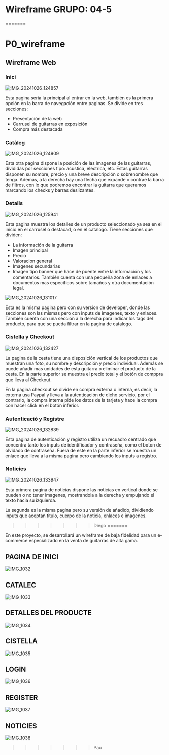 # Wireframe GRUPO: 04-5
=======
# P0_wireframe

## Wireframe Web

### Inici

![IMG_20241026_124857](https://github.com/user-attachments/assets/ea5fc7f5-2eea-445f-ba45-76a8654af915)

Esta pagina seria la principal al entrar en la web, también es la primera opción en la barra de navegación entre paginas.
Se divide en tres secciones:
  - Presentación de la web
  - Carrusel de guitarras en exposición
  - Compra más destacada

### Catàleg

![IMG_20241026_124909](https://github.com/user-attachments/assets/bd772c53-397d-4745-afdb-61ab64b6d39b)

Esta otra pagina dispone la posición de las imagenes de las guitarras, divididas por secciones tipo: acustica, electrica, etc.
Estas guitarras disponen su nombre, precio y una breve descripción o sobrenombre que tenga.
Además, a la derecha hay una flecha que expande o contrae la barra de filtros, con lo que podremos encontrar la guitarra que queramos marcando los checks y barras deslizantes.

### Detalls

![IMG_20241026_125941](https://github.com/user-attachments/assets/cc4d4c8c-8f98-4f40-96b7-77f50dc3ee30)

Esta pagina muestra los detalles de un producto seleccionado ya sea en el inicio en el carrusel o destacad, o en el catalogo.
Tiene secciones que dividen:
  - La información de la guitarra
  - Imagen principal
  - Precio
  - Valoracion general
  - Imagenes secundarias
  - Imagen tipo banner que hace de puente entre la información y los comentarios.
También cuenta con una pequeña zona de enlaces a documentos mas especificos sobre tamaños y otra documentación legal.

![IMG_20241026_131017](https://github.com/user-attachments/assets/20caf952-470e-48cf-80e4-c7e81a56622d)

Esta es la misma pagina pero con su version de developer, donde las secciones son las mismas pero con inputs de imagenes, texto y enlaces.
También cuenta con una sección a la derecha para indicar los tags del producto, para que se pueda filtrar en la pagina de catalogo.

### Cistella y Checkout

![IMG_20241026_132427](https://github.com/user-attachments/assets/587dff4b-0c15-449f-abb0-1657043364f4)

La pagina de la cesta tiene una disposición vertical de los productos que muestran una foto, su nombre y descripción y precio individual.
Además se puede añadir mas unidades de esta guitarra o eliminar el producto de la cesta.
En la parte superior se muestra el precio total y el botón de comppra que lleva al Checkout.

En la pagina checkout se divide en compra externa o interna, es decir, la externa usa Paypal y lleva a la autenticación de dicho servicio, por el contrario, la compra interna pide los datos de la tarjeta y hace la compra con hacer click en el botón inferior.

### Autenticació y Registre

![IMG_20241026_132839](https://github.com/user-attachments/assets/8b39e03e-b8ef-44da-8c85-ae2188e6c3f3)

Esta pagina de autenticación y registro utiliza un recuadro centrado que concentra tanto los inputs de identificador y contraseña, como el boton de olvidado de contraseña.
Fuera de este en la parte inferior se muestra un enlace que lleva a la misma pagina pero cambiando los inputs a registro.

### Noticies

![IMG_20241026_133947](https://github.com/user-attachments/assets/8f71303f-e223-4d73-9ffe-1e4eeb5a5b48)

Esta primera pagina de noticias dispone las noticias en vertical donde se pueden o no tener imagenes, mostrandola a la derecha y empujando el texto hacia su izquierda.

La segunda es la misma pagina pero su versión de añadido, dividiendo inputs que aceptan titulo, cuerpo de la noticia, enlaces e imagenes.
>>>>>>> Diego
=======

En este proyecto, se desarrollará un wireframe de baja fidelidad para un e-commerce especializado en la venta de guitarras de alta gama. 

## PAGINA DE INICI 
![IMG_1032](https://github.com/user-attachments/assets/44a0acd1-ca9f-4c67-913b-894db130825e)

## CATALEC
![IMG_1033](https://github.com/user-attachments/assets/c2850a78-6d3c-439f-9319-ba58d62faa20)

## DETALLES DEL PRODUCTE

![IMG_1034](https://github.com/user-attachments/assets/5d646482-9242-483b-8995-71b9ce3f7f8b)

## CISTELLA
![IMG_1035](https://github.com/user-attachments/assets/61b72b8d-7c82-4296-a248-8aef87853663)

## LOGIN
![IMG_1036](https://github.com/user-attachments/assets/ce153355-4e70-4c36-b6e2-5b47b77b7518)

## REGISTER
![IMG_1037](https://github.com/user-attachments/assets/4bb8b7a8-2317-42c0-8d4a-956ea72c4eb8)

## NOTICIES 
![IMG_1038](https://github.com/user-attachments/assets/a886e9f3-1c1b-4de0-8c83-e946accecbf7)

>>>>>>> Pau
